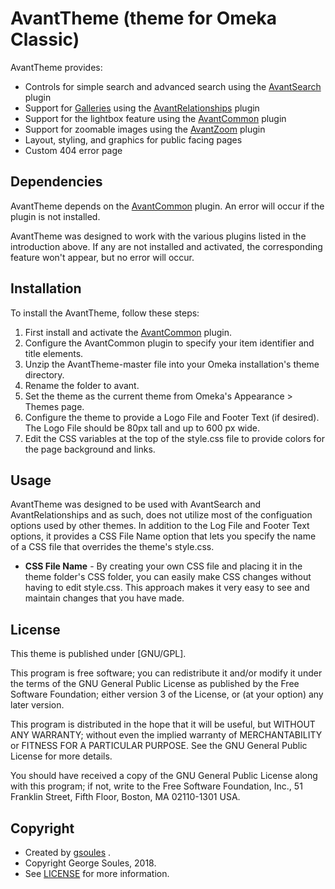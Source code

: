 # AvantTheme (theme for Omeka Classic)

AvantTheme provides:

* Controls for simple search and advanced search using the [AvantSearch](https://github.com/gsoules/AvantSearch) plugin
* Support for [Galleries](http://swhplibrary.net/archive/gallery/) using the [AvantRelationships](https://github.com/gsoules/AvantRelationships) plugin
* Support for the lightbox feature using the [AvantCommon](https://github.com/gsoules/AvantCommon) plugin
* Support for zoomable images using the [AvantZoom](https://github.com/gsoules/AvantCustom) plugin
* Layout, styling, and graphics for public facing pages
* Custom 404 error page

## Dependencies
AvantTheme depends on the [AvantCommon](https://github.com/gsoules/AvantCcmmon) plugin. An error will occur if the
plugin is not installed.

AvantTheme was designed to work with the various plugins listed in the introduction above. If any are not installed
and activated, the corresponding feature won't appear, but no error will occur.

## Installation

To install the AvantTheme, follow these steps:

1. First install and activate the [AvantCommon](https://github.com/gsoules/AvantCommon) plugin.
1. Configure the AvantCommon plugin to specify your item identifier and title elements.
1. Unzip the AvantTheme-master file into your Omeka installation's theme directory.
1. Rename the folder to avant.
1. Set the theme as the current theme from Omeka's Appearance > Themes page.
1. Configure the theme to provide a Logo File and Footer Text (if desired). The Logo File should be 80px tall and up to 600 px wide.
1. Edit the CSS variables at the top of the style.css file to provide colors for the page background and links.

## Usage
AvantTheme was designed to be used with AvantSearch and AvantRelationships and as such, does not utilize most of the
configuation options used by other themes. In addition to the Log File and Footer Text options, it provides a
CSS File Name option that lets you specify the name of a CSS file that overrides the theme's style.css.

* **CSS File Name** - By creating your own CSS file and placing it in the theme folder's CSS folder, you can easily make CSS
 changes without having to edit style.css. This approach makes it very easy to see and maintain changes that you have made.

##  License

This theme is published under [GNU/GPL].

This program is free software; you can redistribute it and/or modify it under
the terms of the GNU General Public License as published by the Free Software
Foundation; either version 3 of the License, or (at your option) any later
version.

This program is distributed in the hope that it will be useful, but WITHOUT
ANY WARRANTY; without even the implied warranty of MERCHANTABILITY or FITNESS
FOR A PARTICULAR PURPOSE. See the GNU General Public License for more
details.

You should have received a copy of the GNU General Public License along with
this program; if not, write to the Free Software Foundation, Inc.,
51 Franklin Street, Fifth Floor, Boston, MA 02110-1301 USA.

Copyright
---------

* Created by [gsoules](https://github.com/gsoules) .
* Copyright George Soules, 2018.
* See [LICENSE](https://github.com/gsoules/AvantRelationships/blob/master/LICENSE) for more information.


